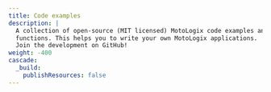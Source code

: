 ```yaml
---
title: Code examples
description: |
  A collection of open-source (MIT licensed) MotoLogix code examples and
  functions. This helps you to write your own MotoLogix applications.
  Join the development on GitHub!
weight: -400
cascade:
  _build:
    publishResources: false
---
```

